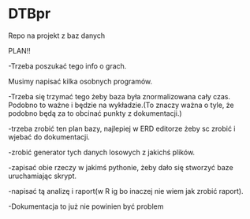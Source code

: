 # DTBpr
Repo na projekt z baz danych


PLAN!!

-Trzeba poszukać tego info o grach.

Musimy napisać kilka osobnych programów.

-Trzeba się trzymać tego żeby baza była znormalizowana cały czas.
Podobno to ważne i będzie na wykładzie.(To znaczy ważna o tyle,
że podobno będą za to obcinać punkty z dokumentacji.)

-trzeba zrobić ten plan bazy, najlepiej w ERD editorze żeby sc zrobić
i wjebać do dokumentacji.

-zrobić generator tych danych losowych z jakichś plików.

-zapisać obie rzeczy w jakimś pythonie, żeby dało się stworzyć baze
uruchamiając skrypt.

-napisać tą analizę i raport(w R ig bo inaczej nie wiem jak zrobić raport).

-Dokumentacja to już nie powinien być problem
